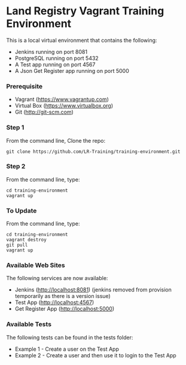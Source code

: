 Land Registry Vagrant Training Environment
=======================

This is a local virtual environment that contains the following:

* Jenkins running on port 8081
* PostgreSQL running on port 5432
* A Test app running on port 4567
* A Json Get Register app running on port 5000

### Prerequisite

* Vagrant (https://www.vagrantup.com)
* Virtual Box (https://www.virtualbox.org)
* Git (http://git-scm.com)

### Step 1

From the command line, Clone the repo:

```
git clone https://github.com/LR-Training/training-environment.git
```

### Step 2

From the command line, type:

```
cd training-environment
vagrant up
```

### To Update

From the command line, type:

```
cd training-environment
vagrant destroy
git pull
vagrant up
```

### Available Web Sites

The following services are now available:
* Jenkins ([http://localhost:8081](http://localhost:8081))
(jenkins removed from provision temporarily as there is a version issue)
* Test App ([http://localhost:4567](http://localhost:4567))
* Get Register App ([http://localhost:5000](http://localhost:5000))

### Available Tests

The following tests can be found in the tests folder:

* Example 1 - Create a user on the Test App
* Example 2 - Create a user and then use it to login to the Test App
